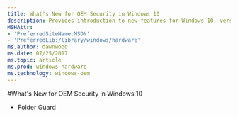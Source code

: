 ```yaml
---
title: What's New for OEM Security in Windows 10
description: Provides introduction to new features for Windows 10, version 17-9
MSHAttr:
- 'PreferredSiteName:MSDN'
- 'PreferredLib:/library/windows/hardware'
ms.author: dawnwood
ms.date: 07/25/2017
ms.topic: article
ms.prod: windows-hardware
ms.technology: windows-oem
---
```



#What's New for OEM Security in Windows 10

* Folder Guard